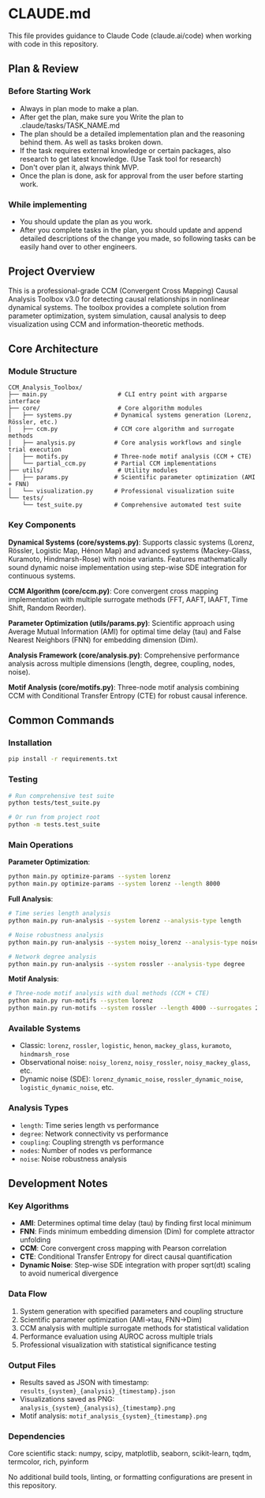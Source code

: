 # CLAUDE.md

This file provides guidance to Claude Code (claude.ai/code) when working with code in this repository.

## Plan & Review

### Before Starting Work
- Always in plan mode to make a plan.
- After get the plan, make sure you Write the plan to .claude/tasks/TASK_NAME.md
- The plan should be a detailed implementation plan and the reasoning behind them. As well as tasks broken down.
- If the task requires external knowledge or certain packages, also research to get latest knowledge. (Use Task tool for research)
- Don't over plan it, always think MVP.
- Once the plan is done, ask for approval from the user before starting work.

### While implementing
- You should update the plan as you work.
- After you complete tasks in the plan, you should update and append detailed descriptions of the change you made, so following tasks can be easily hand over to other engineers.


## Project Overview

This is a professional-grade CCM (Convergent Cross Mapping) Causal Analysis Toolbox v3.0 for detecting causal relationships in nonlinear dynamical systems. The toolbox provides a complete solution from parameter optimization, system simulation, causal analysis to deep visualization using CCM and information-theoretic methods.

## Core Architecture

### Module Structure
```
CCM_Analysis_Toolbox/
├── main.py                    # CLI entry point with argparse interface
├── core/                      # Core algorithm modules
│   ├── systems.py            # Dynamical systems generation (Lorenz, Rössler, etc.)
│   ├── ccm.py                # CCM core algorithm and surrogate methods
│   ├── analysis.py           # Core analysis workflows and single trial execution
│   ├── motifs.py             # Three-node motif analysis (CCM + CTE)
│   └── partial_ccm.py        # Partial CCM implementations
├── utils/                     # Utility modules
│   ├── params.py             # Scientific parameter optimization (AMI + FNN)
│   └── visualization.py      # Professional visualization suite
└── tests/
    └── test_suite.py         # Comprehensive automated test suite
```

### Key Components

**Dynamical Systems (core/systems.py)**: Supports classic systems (Lorenz, Rössler, Logistic Map, Hénon Map) and advanced systems (Mackey-Glass, Kuramoto, Hindmarsh-Rose) with noise variants. Features mathematically sound dynamic noise implementation using step-wise SDE integration for continuous systems.

**CCM Algorithm (core/ccm.py)**: Core convergent cross mapping implementation with multiple surrogate methods (FFT, AAFT, IAAFT, Time Shift, Random Reorder).

**Parameter Optimization (utils/params.py)**: Scientific approach using Average Mutual Information (AMI) for optimal time delay (tau) and False Nearest Neighbors (FNN) for embedding dimension (Dim).

**Analysis Framework (core/analysis.py)**: Comprehensive performance analysis across multiple dimensions (length, degree, coupling, nodes, noise).

**Motif Analysis (core/motifs.py)**: Three-node motif analysis combining CCM with Conditional Transfer Entropy (CTE) for robust causal inference.

## Common Commands

### Installation
```bash
pip install -r requirements.txt
```

### Testing
```bash
# Run comprehensive test suite
python tests/test_suite.py

# Or run from project root
python -m tests.test_suite
```

### Main Operations

**Parameter Optimization**:
```bash
python main.py optimize-params --system lorenz
python main.py optimize-params --system lorenz --length 8000
```

**Full Analysis**:
```bash
# Time series length analysis
python main.py run-analysis --system lorenz --analysis-type length

# Noise robustness analysis  
python main.py run-analysis --system noisy_lorenz --analysis-type noise

# Network degree analysis
python main.py run-analysis --system rossler --analysis-type degree
```

**Motif Analysis**:
```bash
# Three-node motif analysis with dual methods (CCM + CTE)
python main.py run-motifs --system lorenz
python main.py run-motifs --system rossler --length 4000 --surrogates 200
```

### Available Systems
- Classic: `lorenz`, `rossler`, `logistic`, `henon`, `mackey_glass`, `kuramoto`, `hindmarsh_rose`
- Observational noise: `noisy_lorenz`, `noisy_rossler`, `noisy_mackey_glass`, etc.
- Dynamic noise (SDE): `lorenz_dynamic_noise`, `rossler_dynamic_noise`, `logistic_dynamic_noise`, etc.

### Analysis Types
- `length`: Time series length vs performance
- `degree`: Network connectivity vs performance  
- `coupling`: Coupling strength vs performance
- `nodes`: Number of nodes vs performance
- `noise`: Noise robustness analysis

## Development Notes

### Key Algorithms
- **AMI**: Determines optimal time delay (tau) by finding first local minimum
- **FNN**: Finds minimum embedding dimension (Dim) for complete attractor unfolding
- **CCM**: Core convergent cross mapping with Pearson correlation
- **CTE**: Conditional Transfer Entropy for direct causal quantification
- **Dynamic Noise**: Step-wise SDE integration with proper sqrt(dt) scaling to avoid numerical divergence

### Data Flow
1. System generation with specified parameters and coupling structure
2. Scientific parameter optimization (AMI→tau, FNN→Dim)  
3. CCM analysis with multiple surrogate methods for statistical validation
4. Performance evaluation using AUROC across multiple trials
5. Professional visualization with statistical significance testing

### Output Files
- Results saved as JSON with timestamp: `results_{system}_{analysis}_{timestamp}.json`
- Visualizations saved as PNG: `analysis_{system}_{analysis}_{timestamp}.png`
- Motif analysis: `motif_analysis_{system}_{timestamp}.png`

### Dependencies
Core scientific stack: numpy, scipy, matplotlib, seaborn, scikit-learn, tqdm, termcolor, rich, pyinform

No additional build tools, linting, or formatting configurations are present in this repository.